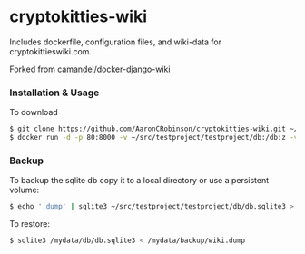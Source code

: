# cryptokitties-wiki

Includes dockerfile, configuration files, and wiki-data for cryptokittieswiki.com. 

Forked from [camandel/docker-django-wiki](https://github.com/camandel/docker-django-wiki)

### Installation & Usage
To download
```sh
$ git clone https://github.com/AaronCRobinson/cryptokitties-wiki.git ~/src
$ docker run -d -p 80:8000 -v ~/src/testproject/testproject/db:/db:z -v ~/src/testproject/testproject/templates:/templates:z -v ~/src/testproject/testproject/settings:/settings:z --name=django-wiki camandel/django-wiki
```

### Backup
To backup the sqlite db copy it to a local directory or use a persistent volume:
```sh
$ echo '.dump' | sqlite3 ~/src/testproject/testproject/db/db.sqlite3 > ~/wiki.dump
```
To restore:
```sh
$ sqlite3 /mydata/db/db.sqlite3 < /mydata/backup/wiki.dump
```
